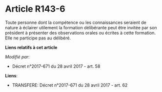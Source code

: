 # Article R143-6

Toute personne dont la compétence ou les connaissances seraient de nature à éclairer utilement la formation délibérante peut
être invitée par son président à présenter des observations orales ou écrites à cette formation. Elle ne participe pas au
délibéré.

**Liens relatifs à cet article**

_Modifié par_:

  - Décret n°2017-671 du 28 avril 2017 - art. 58

**Liens**:

  - TRANSFERE: Décret n°2017-671 du 28 avril 2017 - art. 62
